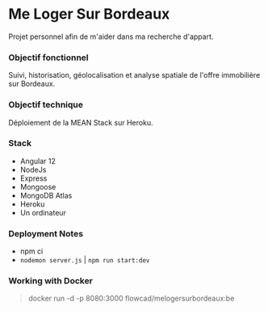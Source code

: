 # Me Loger Sur Bordeaux
Projet personnel afin de m'aider dans ma recherche d'appart.

### Objectif fonctionnel
Suivi, historisation, géolocalisation et analyse spatiale de l'offre immobilière sur Bordeaux.

### Objectif technique
Déploiement de la MEAN Stack sur Heroku.

### Stack
* Angular 12
* NodeJs
* Express
* Mongoose
* MongoDB Atlas
* Heroku
* Un ordinateur

### Deployment Notes
* npm ci
* `nodemon server.js` | `npm run start:dev`

### Working with Docker
> docker run -d -p 8080:3000 flowcad/melogersurbordeaux:be
